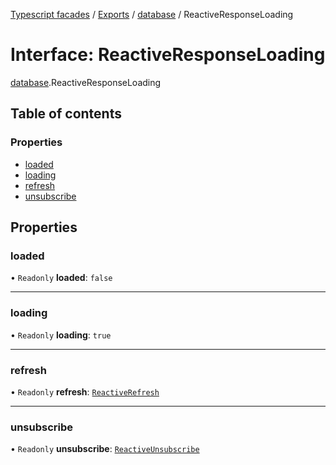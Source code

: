 [Typescript facades](../index.md) / [Exports](../modules.md) / [database](../modules/database.md) / ReactiveResponseLoading

# Interface: ReactiveResponseLoading

[database](../modules/database.md).ReactiveResponseLoading

## Table of contents

### Properties

- [loaded](database.ReactiveResponseLoading.md#loaded)
- [loading](database.ReactiveResponseLoading.md#loading)
- [refresh](database.ReactiveResponseLoading.md#refresh)
- [unsubscribe](database.ReactiveResponseLoading.md#unsubscribe)

## Properties

### loaded

• `Readonly` **loaded**: ``false``

___

### loading

• `Readonly` **loading**: ``true``

___

### refresh

• `Readonly` **refresh**: [`ReactiveRefresh`](database.ReactiveRefresh.md)

___

### unsubscribe

• `Readonly` **unsubscribe**: [`ReactiveUnsubscribe`](database.ReactiveUnsubscribe.md)
